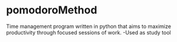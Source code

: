# pomodoroMethod
Time management program written in python that aims to maximize productivity through focused sessions of work. 
-Used as study tool
